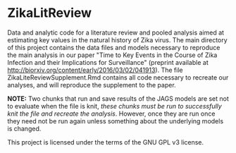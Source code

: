 # ZikaLitReview
Data and analytic code for a literature review and pooled analysis aimed at estimating key values in the natural history of Zika virus.
The main directory of this project contains the data files and models necessary to reproduce the main analysis in our paper 
"Time to Key Events in the Course of Zika Infection and their Implications for Surveillance" (preprint available at http://biorxiv.org/content/early/2016/03/02/041913). The file
ZikaLiteReviewSupplement.Rmd contains all code necessary to recreate our analyses, and will reproduce the supplement to the paper. 


**NOTE:** Two chunks that run and save results of the JAGS models are set not to evaluate when the file is knit, 
*these chunks must be run to successfully knit the file and recreate the analysis*. However, once they are run once they need not
be run again unless something about the underlying models is changed.

This project is licensed under the terms of the GNU GPL v3 license.
